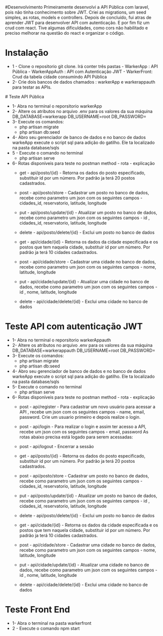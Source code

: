 #Desenvolvimento 
 Primeiramente desenvolvi a API Pública com laravel, pois não tinha conhecimento sobre JWT. Criei as migrations, um seed simples, as rotas, models e controllers.  Depois de concluído, fui atras de aprender JWT para desenvolver API com autenticação. E por fim fiz um crud com react. Tive algumas dificuldades, como cors não habilitado e preciso melhorar na questão do react e organizar o código. 
# Instalação
<ul>
<li>1 - Clone o repositorio git clone. Irá conter três pastas 
    - WarkerApp : API Pública
    - WarkerAppAuth : API com Autenticação JWT
    - WarkerFront: Crud da tabela cidade consumindo API Pública
</li>
<li>2- Crie dois bancos de dados chamados : warkerApp e warkerappauth para testar as APIs.</li>
</ul>
# Teste API Pública

* 1- Abra no terminal o reporsitorio warkerApp
* 2- Altere os atributos no arquivo .env para os valores da sua máquina   
    DB_DATABASE=warkerapp
    DB_USERNAME=root
    DB_PASSWORD=
* 3- Execute os comandos:
    - php artisan migrate
    - php artisan db:seed
* 4- Abro seu gerenciador de banco de dados e no banco de dados warkeApp execute o script sql para adição do gatilho. Ele ta localizado na pasta database/sqls
* 5 - Execute o comando no terminal
    - php artisan serve
* 6- Rotas disponíveis para teste no postman
     method - rota - explicação 
    - get  - api/posto/{id}  - Retorna os dados do posto especificado, substituir id por um número. Por padrão ja terá 20 postos cadastrados. 

    - post - api/posto/store - Cadastrar um posto no banco de dados, recebe como parametro um json com os seguintes campos - cidades_id, reservatorio, latitude, longitude

   - put - api/posto/update/{id} - Atualizar um posto no banco de dados, recebe como parametro um json com os seguintes campos - id , cidades_id, reservatorio, latitude, longitude

    - delete - api/posto/delete/{id} - Exclui um posto no banco de dados


    - get - api/cidade/{id} - Retorna os dados da cidade especificada e os postos que tem naquela cidade, substituir id por um número. Por padrão ja terá 10 cidades cadastrados.

    - post - api/cidade/store - Cadastrar uma cidade no banco de dados, recebe como parametro um json com os seguintes campos - nome, latitude, longitude

    - put - api/cidade/update/{id} - Atualizar uma cidade no banco de dados, recebe como parametro um json com os seguintes campos - id , nome, latitude, longitude

    - delete - api/cidade/delete/{id} - Exclui uma cidade no banco de dados

# Teste API com autenticação JWT
* 1- Abra no terminal o reporsitorio warkerAppauth
* 2- Altere os atributos no arquivo .env para os valores da sua máquina   
    DB_DATABASE=warkerappauth
    DB_USERNAME=root
    DB_PASSWORD=
* 3- Execute os comandos:
    - php artisan migrate
    - php artisan db:seed
* 4- Abro seu gerenciador de banco de dados e no banco de dados warkeApp execute o script sql para adição do gatilho. Ele ta localizado na pasta database/sqls
* 5- Execute o comando no terminal
    - php artisan serve
* 6- Rotas disponíveis para teste no postman
    method - rota - explicação 
    - post - api/register -  Para cadastrar um novo usuário para acessar a API , recebe um json com os seguintes campos - name, email, password. Crie um usuario primeiro e depois realize o login. 
    - post - api/login - Para realizar o login e assim ter acesso a API, recebe um json com os seguintes campos - email, password
    As rotas abaixo precisa está logado para serem acessadas: 
    - post - api/logout - Encerrar a sessão 
    - get  - api/posto/{id}  - Retorna os dados do posto especificado, substituir id por um número. Por padrão ja terá 20 postos cadastrados. 

    - post - api/posto/store - Cadastrar um posto no banco de dados, recebe como parametro um json com os seguintes campos - cidades_id, reservatorio, latitude, longitude

    - put - api/posto/update/{id} - Atualizar um posto no banco de dados, recebe como parametro um json com os seguintes campos - id , cidades_id, reservatorio, latitude, longitude

    - delete - api/posto/delete/{id} - Exclui um posto no banco de dados


    - get - api/cidade/{id} - Retorna os dados da cidade especificada e os postos que tem naquela cidade, substituir id por um número. Por padrão ja terá 10 cidades cadastrados.

    - post - api/cidade/store - Cadastrar uma cidade no banco de dados, recebe como parametro um json com os seguintes campos - nome, latitude, longitude

    - put - api/cidade/update/{id} - Atualizar uma cidade no banco de dados, recebe como parametro um json com os seguintes campos - id , nome, latitude, longitude

    - delete - api/cidade/delete/{id} - Exclui uma cidade no banco de dados
# Teste Front End
* 1- Abra o terminal na pasta warkerfront
* 2 - Execute o comando npm start